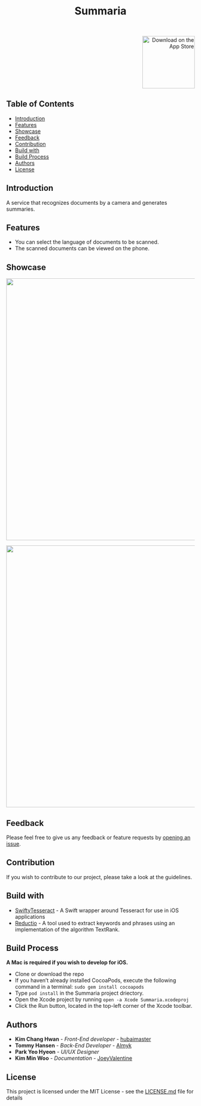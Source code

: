 <h1 align="center"> Summaria </h1> <br>


<p align="right">
  <!-- <a href=""> -->
    <img alt="Download on the App Store" title="App Store"								src="http://i.imgur.com/0n2zqHD.png" width="140">
  <!-- </a> -->
</p>


## Table of Contents

- [Introduction](#introduction)
- [Features](#features)
- [Showcase](#showcase)
- [Feedback](#feedback)
- [Contribution](#contribution)
- [Build with](#build-with)
- [Build Process](#build-process)
- [Authors](#authors)
- [License](#license)


## Introduction

A service that recognizes documents by a camera and generates summaries.


## Features

- You can select the language of documents to be scanned.
- The scanned documents can be viewed on the phone.


## Showcase

<p align="center">
  <img src = "https://i.imgur.com/tIVkmVH.png" width=700>
</p>

<p align="center">
  <img src = "https://i.imgur.com/4MBOpDU.png" width=700>
</p>


## Feedback

Please feel free to give us any feedback or feature requests by [opening an issue](https://github.com/hubaimaster/Summaria/issues).

## Contribution

If you wish to contribute to our project, please take a look at the guidelines.<!--[guidelines](./CONTRIBUTING.md)!-->


## Build with

- [SwiftyTesseract](https://github.com/SwiftyTesseract/SwiftyTesseract) - A Swift wrapper around Tesseract for use in iOS applications
- [Reductio](https://github.com/fdzsergio/Reductio) - A tool used to extract keywords and phrases using an implementation of the algorithm TextRank.


## Build Process
**A Mac is required if you wish to develop for iOS.**

- Clone or download the repo
- If you haven’t already installed CocoaPods, execute the following command in a terminal:
`sudo gem install cocoapods`
- Type `pod install` in the Summaria project driectory.
- Open the Xcode project by running `open -a Xcode Summaria.xcodeproj`
- Click the Run button, located in the top-left corner of the Xcode toolbar.


## Authors

* **Kim Chang Hwan** - *Front-End developer* - [hubaimaster](https://github.com/hubaimaster)
* **Tommy Hansen** - *Back-End Developer* - [Almyk](https://github.com/Almyk)
* **Park Yeo Hyeon** - *UI/UX Designer* []()
* **Kim Min Woo** - *Documentation* - [JoeyValentine](https://github.com/JoeyValentine)


## License

This project is licensed under the MIT License - see the [LICENSE.md](LICENSE.md) file for details
